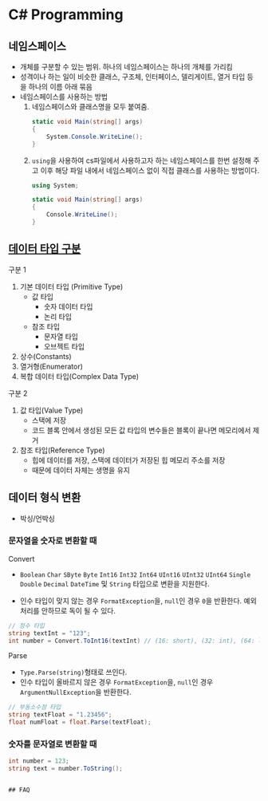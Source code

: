﻿# C# Programming
## 네임스페이스
- 개체를 구분할 수 있는 범위. 하나의 네임스페이스는 하나의 개체를 가리킴
- 성격이나 하는 일이 비슷한 클래스, 구조체, 인터페이스, 델리게이트, 열거 타입 등을 하나의 이름 아래 묶음
- 네임스페이스를 사용하는 방법
    1. 네임스페이스와 클래스명을 모두 붙여줌.
        ```c#
        static void Main(string[] args)
        {
            System.Console.WriteLine();
        }
        ```
    2. `using`을 사용하여 cs파일에서 사용하고자 하는 네임스페이스를 한번 설정해 주고 이후 해당 파일 내에서 네임스페이스 없이 직접 클래스를 사용하는 방법이다.
        ```c#
        using System;

        static void Main(string[] args)
        {
            Console.WriteLine();
        }
        ```











## [데이터 타입 구분](Study/DataType.md)
구분 1
1. 기본 데이터 타입 (Primitive Type)
    - 값 타입
        - 숫자 데이터 타입
        - 논리 타입
    - 참조 타입
        - 문자열 타입
        - 오브젝트 타입
2. 상수(Constants)
3. 열거형(Enumerator)
4. 복합 데이터 타입(Complex Data Type)

구분 2
1. 값 타입(Value Type)
    - 스택에 저장
    - 코드 블록 안에서 생성된 모든 값 타입의 변수들은 블록이 끝나면 메모리에서 제거
2. 참조 타입(Reference Type)
    - 힙에 데이터를 저장, 스택에 데이터가 저장된 힙 메모리 주소를 저장
    - 때문에 데이터 자체는 생명을 유지


## 데이터 형식 변환
- 박싱/언박싱



### 문자열을 숫자로  변환할 때
Convert  
- `Boolean` `Char` `SByte` `Byte` `Int16` `Int32` `Int64` `UInt16` `UInt32` `UInt64` `Single` `Double` `Decimal` `DateTime` 및 `String` 타입으로 변환을 지원한다.
  
- 인수 타입이 맞지 않는 경우 `FormatException`을, `null`인 경우 `0`을 반환한다. 예외처리를 안하므로 독이 될 수 있다.
```c#
// 정수 타입
string textInt = "123";
int number = Convert.ToInt16(textInt) // (16: short), (32: int), (64: long)
```
Parse
- `Type.Parse(string)`형태로 쓰인다.
- 인수 타입이 올바르지 않은 경우 `FormatException`을, `null`인 경우 `ArgumentNullException`을 반환한다.
```c#
// 부동소수점 타입
string textFloat = "1.23456";
float numFloat = float.Parse(textFloat);
```


### 숫자를 문자열로 변환할 때
```c#
int number = 123;
string text = number.ToString();


## FAQ

